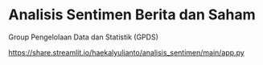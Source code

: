 # Analisis Sentimen Berita dan Saham
Group Pengelolaan Data dan Statistik (GPDS)

https://share.streamlit.io/haekalyulianto/analisis_sentimen/main/app.py
